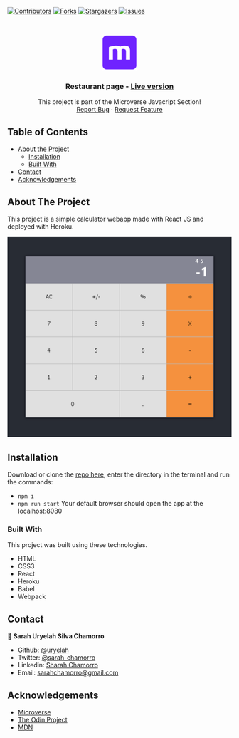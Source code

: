[![Contributors][contributors-shield]][contributors-url]
[![Forks][forks-shield]][forks-url]
[![Stargazers][stars-shield]][stars-url]
[![Issues][issues-shield]][issues-url]

<!-- PROJECT LOGO -->
<br />
<p align="center">
  <a href="https://github.com/uryelah/microverse-701-calculator">
    <img src="public/img/mLogo.png" alt="Logo" width="80" height="80">
  </a>

  <h3 align="center">Restaurant page -
  <a href='https://microverse-701-calculator.herokuapp.com/'> Live version</a></h3>

  <p align="center">
    This project is part of the Microverse Javacript Section!
    <br />
    <a href="https://github.com/uryelah/microverse-701-calculator">Report Bug</a>
    ·
    <a href="https://github.com/uryelah/microverse-701-calculator">Request Feature</a>
  </p>
</p>

<!-- TABLE OF CONTENTS -->
## Table of Contents

* [About the Project](#about-the-project)
  * [Installation](#installation)
  * [Built With](#built-with)
* [Contact](#contact)
* [Acknowledgements](#acknowledgements)

<!-- ABOUT THE PROJECT -->
## About The Project

This project is a simple calculator webapp made with React JS and deployed with Heroku.

<div align="center">
  <img src="./public/img/Screenshot_2020-03-20 React Calculator.png" width="900">
</div>

<!-- ABOUT THE PROJECT -->
## Installation

Download or clone the [repo here](https://github.com/uryelah/microverse-701-calculator.git), enter the directory in the terminal and run the commands:
* `npm i`
* `npm run start`
Your default browser should open the app at the localhost:8080

### Built With
This project was built using these technologies.
* HTML
* CSS3
* React
* Heroku
* Babel
* Webpack

<!-- CONTACT -->
## Contact

👤 **Sarah Uryelah Silva Chamorro**

- Github: [@uryelah](https://github.com/uryelah)
- Twitter: [@sarah_chamorro](https://twitter.com/sarah_chamorro)
- Linkedin: [Sharah Chamorro](https://www.linkedin.com/in/uryelah/)
- Email: [sarahchamorro@gmail.com](sarahchamorro@gmail.com)


<!-- ACKNOWLEDGEMENTS -->
## Acknowledgements
* [Microverse](https://www.microverse.org/)
* [The Odin Project](https://www.theodinproject.com/)
* [MDN](https://developer.mozilla.org/en-US/docs/Web/JavaScript)

<!-- MARKDOWN LINKS & IMAGES -->
<!-- https://www.markdownguide.org/basic-syntax/#reference-style-links -->
[contributors-shield]: https://img.shields.io/github/contributors/uryelah/microverse-701-calculator.svg?style=flat-square
[contributors-url]: https://github.com/uryelah/microverse-701-calculator/graphs/contributors
[forks-shield]: https://img.shields.io/github/forks/uryelah/microverse-701-calculator.svg?style=flat-square
[forks-url]: https://github.com/uryelah/microverse-701-calculator/network/members
[stars-shield]: https://img.shields.io/github/stars/uryelah/microverse-701-calculator.svg?style=flat-square
[stars-url]: https://github.com/uryelah/microverse-701-calculator/stargazers
[issues-shield]: https://img.shields.io/github/issues/uryelah/microverse-701-calculator.svg?style=flat-square
[issues-url]: https://github.com/uryelah/microverse-701-calculator
[product-screenshot]: img/screenshot.PNG

